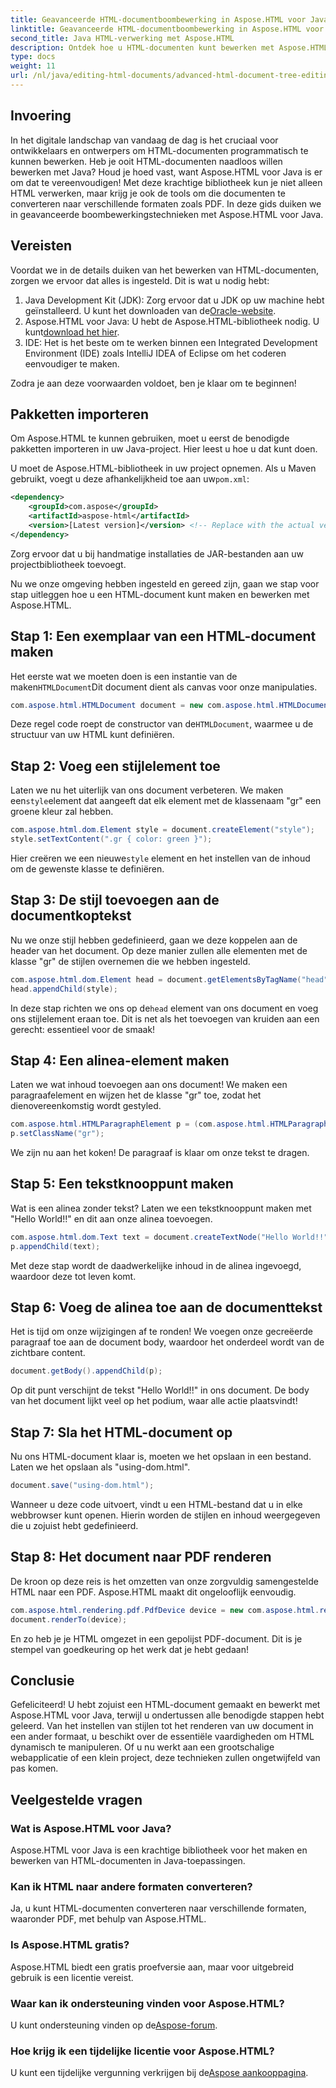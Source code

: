 ```yaml
---
title: Geavanceerde HTML-documentboombewerking in Aspose.HTML voor Java
linktitle: Geavanceerde HTML-documentboombewerking in Aspose.HTML voor Java
second_title: Java HTML-verwerking met Aspose.HTML
description: Ontdek hoe u HTML-documenten kunt bewerken met Aspose.HTML voor Java met deze stapsgewijze handleiding. Deze handleiding omvat het maken van stijlen, alinea's en het converteren naar PDF.
type: docs
weight: 11
url: /nl/java/editing-html-documents/advanced-html-document-tree-editing/
---
```

## Invoering

In het digitale landschap van vandaag de dag is het cruciaal voor ontwikkelaars en ontwerpers om HTML-documenten programmatisch te kunnen bewerken. Heb je ooit HTML-documenten naadloos willen bewerken met Java? Houd je hoed vast, want Aspose.HTML voor Java is er om dat te vereenvoudigen! Met deze krachtige bibliotheek kun je niet alleen HTML verwerken, maar krijg je ook de tools om die documenten te converteren naar verschillende formaten zoals PDF. In deze gids duiken we in geavanceerde boombewerkingstechnieken met Aspose.HTML voor Java.

## Vereisten

Voordat we in de details duiken van het bewerken van HTML-documenten, zorgen we ervoor dat alles is ingesteld. Dit is wat u nodig hebt:
1.  Java Development Kit (JDK): Zorg ervoor dat u JDK op uw machine hebt geïnstalleerd. U kunt het downloaden van de[Oracle-website](https://www.oracle.com/java/technologies/javase-jdk11-downloads.html).
2.  Aspose.HTML voor Java: U hebt de Aspose.HTML-bibliotheek nodig. U kunt[download het hier](https://releases.aspose.com/html/java/).
3. IDE: Het is het beste om te werken binnen een Integrated Development Environment (IDE) zoals IntelliJ IDEA of Eclipse om het coderen eenvoudiger te maken.

Zodra je aan deze voorwaarden voldoet, ben je klaar om te beginnen!

## Pakketten importeren
Om Aspose.HTML te kunnen gebruiken, moet u eerst de benodigde pakketten importeren in uw Java-project. Hier leest u hoe u dat kunt doen.

 U moet de Aspose.HTML-bibliotheek in uw project opnemen. Als u Maven gebruikt, voegt u deze afhankelijkheid toe aan uw`pom.xml`:

```xml
<dependency>
    <groupId>com.aspose</groupId>
    <artifactId>aspose-html</artifactId>
    <version>[Latest version]</version> <!-- Replace with the actual version -->
</dependency>
```

Zorg ervoor dat u bij handmatige installaties de JAR-bestanden aan uw projectbibliotheek toevoegt.

Nu we onze omgeving hebben ingesteld en gereed zijn, gaan we stap voor stap uitleggen hoe u een HTML-document kunt maken en bewerken met Aspose.HTML.

## Stap 1: Een exemplaar van een HTML-document maken

 Het eerste wat we moeten doen is een instantie van de maken`HTMLDocument`Dit document dient als canvas voor onze manipulaties.

```java
com.aspose.html.HTMLDocument document = new com.aspose.html.HTMLDocument();
```

 Deze regel code roept de constructor van de`HTMLDocument`, waarmee u de structuur van uw HTML kunt definiëren.

## Stap 2: Voeg een stijlelement toe

 Laten we nu het uiterlijk van ons document verbeteren. We maken een`style`element dat aangeeft dat elk element met de klassenaam "gr" een groene kleur zal hebben.

```java
com.aspose.html.dom.Element style = document.createElement("style");
style.setTextContent(".gr { color: green }");
```

 Hier creëren we een nieuwe`style` element en het instellen van de inhoud om de gewenste klasse te definiëren.

## Stap 3: De stijl toevoegen aan de documentkoptekst

Nu we onze stijl hebben gedefinieerd, gaan we deze koppelen aan de header van het document. Op deze manier zullen alle elementen met de klasse "gr" de stijlen overnemen die we hebben ingesteld.

```java
com.aspose.html.dom.Element head = document.getElementsByTagName("head").get_Item(0);
head.appendChild(style);
```

 In deze stap richten we ons op de`head` element van ons document en voeg ons stijlelement eraan toe. Dit is net als het toevoegen van kruiden aan een gerecht: essentieel voor de smaak!

## Stap 4: Een alinea-element maken

Laten we wat inhoud toevoegen aan ons document! We maken een paragraafelement en wijzen het de klasse "gr" toe, zodat het dienovereenkomstig wordt gestyled.

```java
com.aspose.html.HTMLParagraphElement p = (com.aspose.html.HTMLParagraphElement) document.createElement("p");
p.setClassName("gr");
```

We zijn nu aan het koken! De paragraaf is klaar om onze tekst te dragen.

## Stap 5: Een tekstknooppunt maken

Wat is een alinea zonder tekst? Laten we een tekstknooppunt maken met "Hello World!!" en dit aan onze alinea toevoegen.

```java
com.aspose.html.dom.Text text = document.createTextNode("Hello World!!");
p.appendChild(text);
```

Met deze stap wordt de daadwerkelijke inhoud in de alinea ingevoegd, waardoor deze tot leven komt.

## Stap 6: Voeg de alinea toe aan de documenttekst

Het is tijd om onze wijzigingen af te ronden! We voegen onze gecreëerde paragraaf toe aan de document body, waardoor het onderdeel wordt van de zichtbare content.

```java
document.getBody().appendChild(p);
```

Op dit punt verschijnt de tekst "Hello World!!" in ons document. De body van het document lijkt veel op het podium, waar alle actie plaatsvindt!

## Stap 7: Sla het HTML-document op

Nu ons HTML-document klaar is, moeten we het opslaan in een bestand. Laten we het opslaan als "using-dom.html".

```java
document.save("using-dom.html");
```

Wanneer u deze code uitvoert, vindt u een HTML-bestand dat u in elke webbrowser kunt openen. Hierin worden de stijlen en inhoud weergegeven die u zojuist hebt gedefinieerd.

## Stap 8: Het document naar PDF renderen

De kroon op deze reis is het omzetten van onze zorgvuldig samengestelde HTML naar een PDF. Aspose.HTML maakt dit ongelooflijk eenvoudig.

```java
com.aspose.html.rendering.pdf.PdfDevice device = new com.aspose.html.rendering.pdf.PdfDevice("using-dom.pdf");
document.renderTo(device);
```

En zo heb je je HTML omgezet in een gepolijst PDF-document. Dit is je stempel van goedkeuring op het werk dat je hebt gedaan!

## Conclusie
Gefeliciteerd! U hebt zojuist een HTML-document gemaakt en bewerkt met Aspose.HTML voor Java, terwijl u ondertussen alle benodigde stappen hebt geleerd. Van het instellen van stijlen tot het renderen van uw document in een ander formaat, u beschikt over de essentiële vaardigheden om HTML dynamisch te manipuleren. Of u nu werkt aan een grootschalige webapplicatie of een klein project, deze technieken zullen ongetwijfeld van pas komen.


## Veelgestelde vragen

### Wat is Aspose.HTML voor Java?
Aspose.HTML voor Java is een krachtige bibliotheek voor het maken en bewerken van HTML-documenten in Java-toepassingen.
### Kan ik HTML naar andere formaten converteren?
Ja, u kunt HTML-documenten converteren naar verschillende formaten, waaronder PDF, met behulp van Aspose.HTML.
### Is Aspose.HTML gratis?
Aspose.HTML biedt een gratis proefversie aan, maar voor uitgebreid gebruik is een licentie vereist.
### Waar kan ik ondersteuning vinden voor Aspose.HTML?
 U kunt ondersteuning vinden op de[Aspose-forum](https://forum.aspose.com/c/html/29).
### Hoe krijg ik een tijdelijke licentie voor Aspose.HTML?
 U kunt een tijdelijke vergunning verkrijgen bij de[Aspose aankooppagina](https://purchase.aspose.com/temporary-license/).